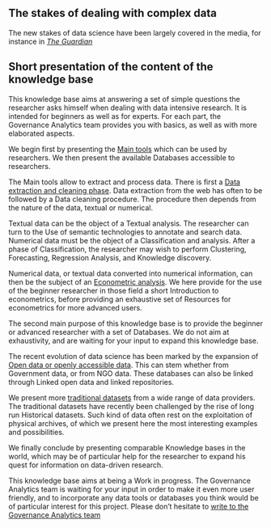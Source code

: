 ## The stakes of dealing with complex data

The new stakes of data science have been largely covered in the media, for instance in [*The Guardian*](https://t.co/redirect?url=https%3A%2F%2Ft.co%2FyaFLyVMNiw%3Fcn%3DZmF2b3JpdGU%253D&t=1&cn=ZmF2b3JpdGU%3D&sig=00bd3675233992697b18416eb086e4a289175c34&iid=e9ab64b5e67a4772bdd1af48c187e523&uid=341919589&nid=5+262)

## Short presentation of the content of the knowledge base

This knowledge base aims at answering a set of simple questions the researcher asks himself when dealing with data intensive research. It is intended for beginners as well as for experts. For each part, the Governance Analytics team provides you with basics, as well as with more elaborated aspects.

We begin first by presenting the [Main tools](#Maintools) which can be used by researchers. We then present the available Databases accessible to researchers.

The Main tools allow to extract and process data. There is first a [Data extraction and cleaning phase](#first). Data extraction from the web has often to be followed by a Data cleaning procedure. The procedure then depends from the nature of the data, textual or numerical.

Textual data can be the object of a Textual analysis. The researcher can turn to the Use of semantic technologies to annotate and search data. Numerical data must be the object of a Classification and analysis. After a phase of Classification, the researcher may wish to perform Clustering, Forecasting, Regression Analysis, and Knowledge discovery.

Numerical data, or textual data converted into numerical information, can then be the subject of an [Econometric analysis](#third). We here provide for the use of the beginner researcher in those field a short Introduction to econometrics, before providing an exhaustive set of Resources for econometrics for more advanced users.

The second main purpose of this knowledge base is to provide the beginner or advanced researcher with a set of Databases. We do not aim at exhaustivity, and are waiting for your input to expand this knowledge base.

The recent evolution of data science has been marked by the expansion of [Open data or openly accessible data](#Databases). This can stem whether from Government data, or from NGO data. These databases can also be linked through Linked open data and linked repositories.

We present more [traditional datasets](#Databases) from a wide range of data providers. The traditional datasets have recently been challenged by the rise of long run Historical datasets. Such kind of data often rest on the exploitation of physical archives, of which we present here the most interesting examples and possibilities.

We finally conclude by presenting comparable Knowledge bases in the world, which may be of particular help for the researcher to expand his quest for information on data-driven research.

This knowledge base aims at being a Work in progress. The Governance Analytics team is waiting for your input in order to make it even more user friendly, and to incorporate any data tools or databases you think would be of particular interest for this project. Please don’t hesitate to [write to the Governance Analytics team](mailto:contact@governanceanalytics.org)
